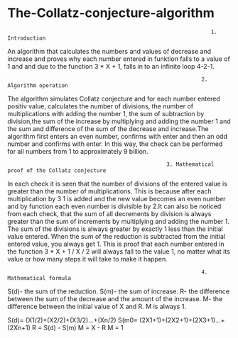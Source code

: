 # The-Collatz-conjecture-algorithm

                                                                    1. Introduction

An algorithm that calculates the numbers and values of decrease and increase and proves why each number entered in funktion falls to a value of 1 and and due to the function 3 * X + 1, falls in to an infinite loop 4-2-1.

                                                                 2. Algorithm operation
                                                              
                                                              
                                                              
The algorithm simulates Collatz conjecture and for each number entered positiv value, calculates the number of divisions, the number of multiplications with adding the number 1, the sum of subtraction by division,the sum of the increase by multiplying and adding the number 1 and the sum and difference of the sum of the decrease and increase.The algorithm first enters an even number, confirms with enter and then an odd number and confirms with enter. In this way, the check can be performed for all numbers from 1 to approximately 9 billion.


                                                      3. Mathematical proof of the Collatz conjecture
                                                      
                                                      
In each check it is seen that the number of divisions of the entered value is greater than the number of multiplications. This is because after each multiplication by 3 1 is added and the new value becomes an even number  and by function each even number is divisible by 2.It can also be noticed from each check, that the sum of all decrements by division is always greater than the sum of increments by multiplying and adding the number 1. The sum of the divisions is always greater by exactly 1  less than the initial value entered.
When the sum of the reduction is subtracted from the initial entered value, you always get 1. This is proof that each number entered in the function 3 * X + 1 / X / 2 will always fall to the value 1, no matter what its value or how many steps it will take to make it happen.


                                                                 4. Mathematical formula
                                                                 
  S(d)- the sum of the reduction.   S(m)- the sum of increase.   R- the difference between the sum of the decrease and the amount of the increase. M-  the difference between the initial value of X and R. M  is always 1. 
  
  S(d)= (X1/2)+(X2/2)+(X3/2)...+(Xn/2)
  S(m0= (2X1+1)+(2X2+1)+(2X3+1)...+(2Xn+1)
  R = S(d) - S(m)
  M = X - R
  M = 1
  
  
  
  
